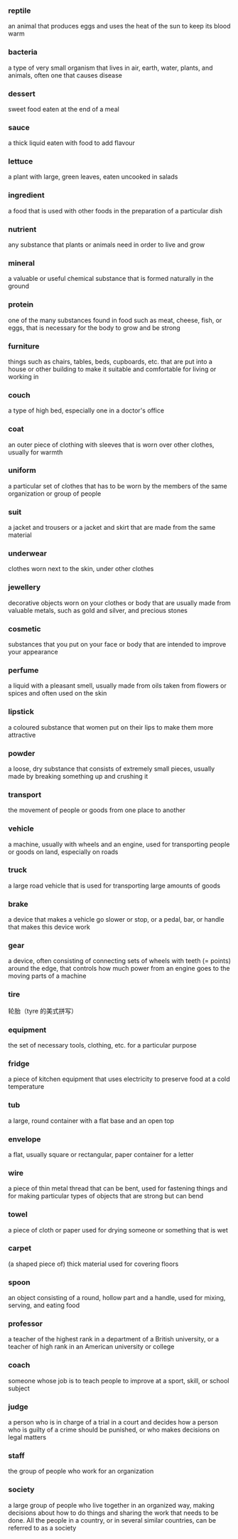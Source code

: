 ### reptile 
an animal that produces eggs and uses the heat of the sun to keep its blood warm

### bacteria
a type of very small organism that lives in air, earth, water, plants, and animals, often one that causes disease

### dessert
sweet food eaten at the end of a meal

### sauce
a thick liquid eaten with food to add flavour

### lettuce
a plant with large, green leaves, eaten uncooked in salads

### ingredient
a food that is used with other foods in the preparation of a particular dish

### nutrient
any substance that plants or animals need in order to live and grow

### mineral
a valuable or useful chemical substance that is formed naturally in the ground

### protein
one of the many substances found in food such as meat, cheese, fish, or eggs, that is necessary for the body to grow and be strong

### furniture
things such as chairs, tables, beds, cupboards, etc. that are put into a house or other building to make it suitable and comfortable for living or working in

### couch
a type of high bed, especially one in a doctor's office

### coat
an outer piece of clothing with sleeves that is worn over other clothes, usually for warmth

### uniform
a particular set of clothes that has to be worn by the members of the same organization or group of people

### suit
a jacket and trousers or a jacket and skirt that are made from the same material

### underwear
clothes worn next to the skin, under other clothes

### jewellery
decorative objects worn on your clothes or body that are usually made from valuable metals, such as gold and silver, and precious stones

### cosmetic
substances that you put on your face or body that are intended to improve your appearance

### perfume
a liquid with a pleasant smell, usually made from oils taken from flowers or spices and often used on the skin

### lipstick
a coloured substance that women put on their lips to make them more attractive

### powder
a loose, dry substance that consists of extremely small pieces, usually made by breaking something up and crushing it

### transport
the movement of people or goods from one place to another

### vehicle
a machine, usually with wheels and an engine, used for transporting people or goods on land, especially on roads

### truck
a large road vehicle that is used for transporting large amounts of goods

### brake
a device that makes a vehicle go slower or stop, or a pedal, bar, or handle that makes this device work

### gear
a device, often consisting of connecting sets of wheels with teeth (= points) around the edge, that controls how much power from an engine goes to the moving parts of a machine

### tire
轮胎（tyre 的美式拼写）

### equipment
the set of necessary tools, clothing, etc. for a particular purpose

### fridge
a piece of kitchen equipment that uses electricity to preserve food at a cold temperature

### tub
a large, round container with a flat base and an open top

### envelope
a flat, usually square or rectangular, paper container for a letter

### wire
a piece of thin metal thread that can be bent, used for fastening things and for making particular types of objects that are strong but can bend

### towel
a piece of cloth or paper used for drying someone or something that is wet

### carpet
(a shaped piece of) thick material used for covering floors

### spoon
an object consisting of a round, hollow part and a handle, used for mixing, serving, and eating food

### professor
a teacher of the highest rank in a department of a British university, or a teacher of high rank in an American university or college

### coach
someone whose job is to teach people to improve at a sport, skill, or school subject

### judge
a person who is in charge of a trial in a court and decides how a person who is guilty of a crime should be punished, or who makes decisions on legal matters

### staff
the group of people who work for an organization

### society
a large group of people who live together in an organized way, making decisions about how to do things and sharing the work that needs to be done. All the people in a country, or in several similar countries, can be referred to as a society











